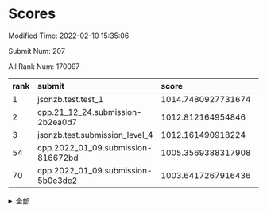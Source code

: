 # Scores

Modified Time: 2022-02-10 15:35:06

Submit Num: 207

All Rank Num: 170097

| rank |               submit               |       score        |       sigma        | pk_num |
| :--- | :--------------------------------- | :----------------- | :----------------- | :----- |
| 1    | jsonzb.test.test_1                 | 1014.7480927731674 | 0.8747911591316123 | 3288   |
| 2    | cpp.21_12_24.submission-2b2ea0d7   | 1012.812164954846  | 0.8139716729606655 | 3285   |
| 3    | jsonzb.test.submission_level_4     | 1012.161490918224  | 0.791624012789074  | 3288   |
| 54   | cpp.2022_01_09.submission-816672bd | 1005.3569388317908 | 0.7202183469395914 | 3288   |
| 70   | cpp.2022_01_09.submission-5b0e3de2 | 1003.6417267916436 | 0.7192252776205672 | 3283   |


<details>
<summary>全部</summary>

| rank |                 submit                 |       score        |       sigma        | pk_num |
| :--- | :------------------------------------- | :----------------- | :----------------- | :----- |
| 1    | jsonzb.test.test_1                     | 1014.7480927731674 | 0.8747911591316123 | 3288   |
| 2    | cpp.21_12_24.submission-2b2ea0d7       | 1012.812164954846  | 0.8139716729606655 | 3285   |
| 3    | jsonzb.test.submission_level_4         | 1012.161490918224  | 0.791624012789074  | 3288   |
| 4    | gobigger.level_3.submission_level_3_34 | 1012.1153468439641 | 0.767129608099214  | 3288   |
| 5    | gobigger.level_3.submission_level_3_42 | 1012.0430462080802 | 0.7804846737158148 | 3290   |
| 6    | gobigger.level_3.submission_level_3_31 | 1011.8125850437445 | 0.7925761437187996 | 3290   |
| 7    | gobigger.level_3.submission_level_3_10 | 1011.6078371725903 | 0.7802066521891706 | 3289   |
| 8    | gobigger.level_3.submission_level_3_8  | 1011.5324356093496 | 0.7725445733018282 | 3288   |
| 9    | gobigger.level_3.submission_level_3_43 | 1011.2495069066321 | 0.7503552166645273 | 3288   |
| 10   | gobigger.level_3.submission_level_3_46 | 1010.9984667876872 | 0.768062402362105  | 3287   |
| 11   | gobigger.level_3.submission_level_3_36 | 1010.9064553821305 | 0.7806694892197582 | 3293   |
| 12   | gobigger.level_3.submission_level_3_12 | 1010.901914134462  | 0.7914707166165601 | 3282   |
| 13   | gobigger.level_3.submission_level_3_7  | 1010.8101529143729 | 0.7573913254279067 | 3287   |
| 14   | gobigger.level_3.submission_level_3_25 | 1010.7920654799162 | 0.7578662840997251 | 3283   |
| 15   | gobigger.level_3.submission_level_3_48 | 1010.7296339737403 | 0.7667055571281989 | 3287   |
| 16   | gobigger.level_3.submission_level_3_47 | 1010.6458804021979 | 0.7847193532747193 | 3286   |
| 17   | gobigger.level_3.submission_level_3_4  | 1010.6217096951248 | 0.757644714154539  | 3290   |
| 18   | gobigger.level_3.submission_level_3_28 | 1010.5681272545293 | 0.7502035863166052 | 3287   |
| 19   | gobigger.level_3.submission_level_3_1  | 1010.5413347646539 | 0.7600575441896688 | 3287   |
| 20   | gobigger.level_3.submission_level_3_23 | 1010.4773515696893 | 0.7705557178599872 | 3288   |
| 21   | gobigger.level_3.submission_level_3_39 | 1010.2719807637628 | 0.7384669813909038 | 3290   |
| 22   | gobigger.level_3.submission_level_3_6  | 1010.2143986205897 | 0.7534128496424009 | 3289   |
| 23   | gobigger.level_3.submission_level_3_45 | 1010.1746429512646 | 0.7531343235708813 | 3292   |
| 24   | gobigger.level_3.submission_level_3_17 | 1010.1366382707674 | 0.7531434408307228 | 3288   |
| 25   | gobigger.level_3.submission_level_3_22 | 1010.0962174914853 | 0.7536107193999149 | 3281   |
| 26   | gobigger.level_3.submission_level_3_27 | 1009.8693000557201 | 0.7477587498275843 | 3284   |
| 27   | gobigger.level_3.submission_level_3_38 | 1009.7946850696158 | 0.7604638869697591 | 3289   |
| 28   | gobigger.level_3.submission_level_3_11 | 1009.7704234679819 | 0.7404734159085129 | 3287   |
| 29   | gobigger.level_3.submission_level_3_18 | 1009.7517028856597 | 0.7548842607936421 | 3289   |
| 30   | gobigger.level_3.submission_level_3_40 | 1009.7475352101239 | 0.7608369248840607 | 3284   |
| 31   | gobigger.level_3.submission_level_3_9  | 1009.7342651582416 | 0.7705100659338864 | 3285   |
| 32   | gobigger.level_3.submission_level_3_19 | 1009.7304474580651 | 0.777560082246629  | 3292   |
| 33   | gobigger.level_3.submission_level_3_5  | 1009.7246223201468 | 0.7536246172084785 | 3285   |
| 34   | gobigger.level_3.submission_level_3_20 | 1009.6817248634028 | 0.7618155147479343 | 3282   |
| 35   | gobigger.level_3.submission_level_3_16 | 1009.6774082840479 | 0.7405197667278552 | 3285   |
| 36   | gobigger.level_3.submission_level_3_0  | 1009.6645357785334 | 0.7513022814500872 | 3288   |
| 37   | gobigger.level_3.submission_level_3_3  | 1009.5443592565936 | 0.7708406986191506 | 3286   |
| 38   | gobigger.level_3.submission_level_3_41 | 1009.5208145411267 | 0.7642870334566438 | 3288   |
| 39   | gobigger.level_3.submission_level_3_13 | 1009.4783125049948 | 0.7702172281806838 | 3289   |
| 40   | gobigger.level_3.submission_level_3_26 | 1009.4428566312877 | 0.7595331105382318 | 3289   |
| 41   | gobigger.level_3.submission_level_3_49 | 1009.3165964227433 | 0.7468193047498208 | 3285   |
| 42   | gobigger.level_3.submission_level_3_29 | 1009.2918922957623 | 0.735514685003281  | 3288   |
| 43   | gobigger.level_3.submission_level_3_15 | 1009.1624186193553 | 0.7673184232507952 | 3283   |
| 44   | gobigger.level_3.submission_level_3_30 | 1009.132260734055  | 0.7440774475256172 | 3290   |
| 45   | gobigger.level_3.submission_level_3_35 | 1008.9809862798407 | 0.7400016916821281 | 3288   |
| 46   | gobigger.level_3.submission_level_3_44 | 1008.9019694027231 | 0.7497446153762488 | 3288   |
| 47   | gobigger.level_3.submission_level_3_21 | 1008.6919090629268 | 0.7290649501039282 | 3287   |
| 48   | gobigger.level_3.submission_level_3_24 | 1008.6519519862752 | 0.7498346611795027 | 3287   |
| 49   | gobigger.level_3.submission_level_3_14 | 1008.4929279728674 | 0.7477207045463381 | 3289   |
| 50   | gobigger.level_3.submission_level_3_2  | 1008.3592634156263 | 0.7320346325808746 | 3288   |
| 51   | gobigger.level_3.submission_level_3_37 | 1008.2981532199441 | 0.7601701390161975 | 3288   |
| 52   | gobigger.level_3.submission_level_3_32 | 1008.1982471459909 | 0.7533832553055069 | 3287   |
| 53   | gobigger.level_3.submission_level_3_33 | 1007.4409742844286 | 0.7420975086359235 | 3289   |
| 54   | cpp.2022_01_09.submission-816672bd     | 1005.3569388317908 | 0.7202183469395914 | 3288   |
| 55   | gobigger.level_1.submission_level_1_31 | 1005.2189301401165 | 0.729896525373574  | 3284   |
| 56   | gobigger.level_1.submission_level_1_21 | 1005.0472780755822 | 0.733588407994542  | 3288   |
| 57   | gobigger.level_1.submission_level_1_10 | 1004.9193752870716 | 0.7261999033618185 | 3289   |
| 58   | gobigger.level_1.submission_level_1_6  | 1004.6167824003761 | 0.7128425271249593 | 3286   |
| 59   | gobigger.level_1.submission_level_1_48 | 1004.611005166648  | 0.7253250348252561 | 3283   |
| 60   | gobigger.level_1.submission_level_1_1  | 1004.5311465531943 | 0.7265630783464812 | 3291   |
| 61   | gobigger.level_1.submission_level_1_20 | 1004.3367947187108 | 0.7097309221228739 | 3287   |
| 62   | gobigger.level_1.submission_level_1_11 | 1004.3155738402305 | 0.7114426572449656 | 3286   |
| 63   | gobigger.level_1.submission_level_1_34 | 1004.2488949236588 | 0.7317682461132744 | 3285   |
| 64   | gobigger.level_1.submission_level_1_33 | 1004.1891229788139 | 0.7080433974067607 | 3288   |
| 65   | gobigger.level_1.submission_level_1_41 | 1004.0570821435589 | 0.7207717352694284 | 3290   |
| 66   | gobigger.level_1.submission_level_1_43 | 1003.7606961188361 | 0.7132933763918353 | 3287   |
| 67   | gobigger.level_1.submission_level_1_44 | 1003.7576523725378 | 0.707720633358264  | 3285   |
| 68   | gobigger.level_1.submission_level_1_16 | 1003.6993380941519 | 0.7119228888754544 | 3291   |
| 69   | gobigger.level_1.submission_level_1_4  | 1003.6939474495398 | 0.7244851292045468 | 3288   |
| 70   | cpp.2022_01_09.submission-5b0e3de2     | 1003.6417267916436 | 0.7192252776205672 | 3283   |
| 71   | gobigger.level_1.submission_level_1_49 | 1003.6274391427368 | 0.7230093543037105 | 3286   |
| 72   | gobigger.level_1.submission_level_1_13 | 1003.6120771709709 | 0.706112852973142  | 3286   |
| 73   | gobigger.level_1.submission_level_1_19 | 1003.5706436689682 | 0.709154766031729  | 3282   |
| 74   | gobigger.level_1.submission_level_1_28 | 1003.5055140890469 | 0.7211235845836278 | 3287   |
| 75   | gobigger.level_1.submission_level_1_0  | 1003.4551014628942 | 0.714831277963945  | 3289   |
| 76   | gobigger.level_1.submission_level_1_32 | 1003.4232914283248 | 0.7105830782718854 | 3285   |
| 77   | gobigger.level_1.submission_level_1_29 | 1003.3610700077899 | 0.716176662647889  | 3288   |
| 78   | gobigger.level_1.submission_level_1_5  | 1003.3362052302598 | 0.7218389380868181 | 3283   |
| 79   | gobigger.level_1.submission_level_1_22 | 1003.3244588319269 | 0.7105199654192421 | 3286   |
| 80   | gobigger.level_1.submission_level_1_15 | 1003.318412418696  | 0.7177336796049756 | 3283   |
| 81   | gobigger.level_1.submission_level_1_18 | 1003.2785152188878 | 0.7166885259327882 | 3284   |
| 82   | gobigger.level_1.submission_level_1_26 | 1003.1812811200172 | 0.714069764478243  | 3291   |
| 83   | gobigger.level_1.submission_level_1_17 | 1003.1770280710407 | 0.7193410856474082 | 3284   |
| 84   | gobigger.level_1.submission_level_1_30 | 1003.1666386971625 | 0.7247819702037419 | 3285   |
| 85   | gobigger.level_1.submission_level_1_7  | 1003.0794616400657 | 0.7124180920722714 | 3287   |
| 86   | gobigger.level_1.submission_level_1_36 | 1003.0409827601762 | 0.6963609411680728 | 3286   |
| 87   | gobigger.level_1.submission_level_1_37 | 1003.0103859345185 | 0.7176980507631298 | 3285   |
| 88   | gobigger.level_1.submission_level_1_27 | 1002.981456585633  | 0.7205900469792906 | 3282   |
| 89   | gobigger.level_1.submission_level_1_42 | 1002.958438179392  | 0.7165722702039282 | 3290   |
| 90   | gobigger.level_1.submission_level_1_23 | 1002.9485454791806 | 0.7199729936528001 | 3289   |
| 91   | gobigger.level_1.submission_level_1_9  | 1002.9012636873996 | 0.7220132511695425 | 3284   |
| 92   | gobigger.level_1.submission_level_1_12 | 1002.8894573357074 | 0.7318562239596127 | 3287   |
| 93   | gobigger.level_1.submission_level_1_8  | 1002.7845077399116 | 0.7196728178497689 | 3293   |
| 94   | gobigger.level_1.submission_level_1_40 | 1002.7731648278499 | 0.7214742366682831 | 3283   |
| 95   | gobigger.level_1.submission_level_1_14 | 1002.6729180689764 | 0.7078817933604693 | 3289   |
| 96   | gobigger.level_1.submission_level_1_35 | 1002.6530893218224 | 0.7183044294020484 | 3288   |
| 97   | gobigger.level_1.submission_level_1_25 | 1002.5579777296192 | 0.7060645561347109 | 3283   |
| 98   | gobigger.level_1.submission_level_1_39 | 1002.5374719896791 | 0.7142821478751943 | 3286   |
| 99   | gobigger.level_1.submission_level_1_46 | 1002.5339433580066 | 0.7106023518168817 | 3288   |
| 100  | gobigger.level_1.submission_level_1_3  | 1002.5321074455096 | 0.7170597163858535 | 3290   |
| 101  | gobigger.level_1.submission_level_1_24 | 1002.0055379583043 | 0.720763007009124  | 3286   |
| 102  | gobigger.level_1.submission_level_1_47 | 1001.834396948259  | 0.7226567230794203 | 3288   |
| 103  | gobigger.level_1.submission_level_1_45 | 1001.8028597944328 | 0.7166629590774216 | 3288   |
| 104  | gobigger.level_1.submission_level_1_2  | 1001.7840574396145 | 0.7107402637738025 | 3289   |
| 105  | gobigger.level_1.submission_level_1_38 | 1001.5490142905561 | 0.7087626734778115 | 3280   |
| 106  | gobigger.random.submission_random_14   | 997.7766972471959  | 0.7115684990404231 | 3285   |
| 107  | gobigger.random.submission_random_28   | 997.3673344420368  | 0.699805509644787  | 3287   |
| 108  | gobigger.random.submission_random_16   | 997.1113098007289  | 0.7106694344208921 | 3285   |
| 109  | gobigger.random.submission_random_29   | 996.9495948431775  | 0.7109627245139797 | 3288   |
| 110  | gobigger.random.submission_random_17   | 996.8079252874797  | 0.6982211891254346 | 3287   |
| 111  | gobigger.random.submission_random_1    | 996.7736384491299  | 0.7031586410064462 | 3287   |
| 112  | gobigger.random.submission_random_37   | 996.7389459537847  | 0.7110537619193253 | 3287   |
| 113  | gobigger.random.submission_random_26   | 996.5866791528698  | 0.7039787089246042 | 3285   |
| 114  | gobigger.random.submission_random_7    | 996.5078954843783  | 0.7058944658581165 | 3288   |
| 115  | gobigger.random.submission_random_48   | 996.2878955545848  | 0.718509119692619  | 3291   |
| 116  | gobigger.random.submission_random_38   | 996.165401452671   | 0.7102658117727632 | 3293   |
| 117  | gobigger.random.submission_random_24   | 996.1545721869693  | 0.7125029752549338 | 3285   |
| 118  | gobigger.random.submission_random_34   | 996.1291696495838  | 0.7193225338352418 | 3289   |
| 119  | gobigger.random.submission_random_0    | 996.1158501397659  | 0.71585244253477   | 3288   |
| 120  | gobigger.random.submission_random_2    | 996.0878222405807  | 0.7157902237704493 | 3294   |
| 121  | gobigger.random.submission_random_47   | 996.010085676792   | 0.7148093250631787 | 3282   |
| 122  | gobigger.random.submission_random_21   | 995.9703051809229  | 0.7015673910976878 | 3293   |
| 123  | gobigger.random.submission_random_36   | 995.9471629879911  | 0.7170459456533773 | 3285   |
| 124  | gobigger.random.submission_random_6    | 995.8964248178906  | 0.7100350108844059 | 3285   |
| 125  | gobigger.random.submission_random_12   | 995.834939311449   | 0.7298268325775059 | 3290   |
| 126  | gobigger.random.submission_random_20   | 995.8061841928811  | 0.7127124274702024 | 3283   |
| 127  | gobigger.random.submission_random_46   | 995.8004103197569  | 0.7161254535853382 | 3289   |
| 128  | gobigger.random.submission_random_40   | 995.772047721069   | 0.7075871063843105 | 3284   |
| 129  | gobigger.random.submission_random_4    | 995.7098884088535  | 0.7084965520097628 | 3281   |
| 130  | gobigger.random.submission_random_45   | 995.6934019676978  | 0.7044918499791671 | 3289   |
| 131  | gobigger.random.submission_random_41   | 995.6655295843555  | 0.706152571936946  | 3288   |
| 132  | gobigger.random.submission_random_23   | 995.6049916999216  | 0.7134873976079047 | 3292   |
| 133  | gobigger.random.submission_random_19   | 995.588867935654   | 0.7164195545832158 | 3286   |
| 134  | gobigger.random.submission_random_42   | 995.5701690279093  | 0.7145274776045846 | 3286   |
| 135  | gobigger.random.submission_random_27   | 995.477641536044   | 0.6943836287606675 | 3282   |
| 136  | gobigger.random.submission_random_33   | 995.4703330867334  | 0.7174037647170878 | 3289   |
| 137  | gobigger.random.submission_random_44   | 995.3700046449574  | 0.7160407330942816 | 3291   |
| 138  | gobigger.random.submission_random_31   | 995.3650403130079  | 0.6941058213053808 | 3291   |
| 139  | gobigger.random.submission_random_32   | 995.3323832708869  | 0.7072309060603368 | 3281   |
| 140  | gobigger.random.submission_random_35   | 995.3107516997575  | 0.7161102316437409 | 3288   |
| 141  | gobigger.random.submission_random_25   | 995.207504270577   | 0.7179068901856372 | 3283   |
| 142  | gobigger.random.submission_random_30   | 995.1839117349732  | 0.7243346367488963 | 3286   |
| 143  | gobigger.random.submission_random_15   | 995.1598369382873  | 0.7237982644060533 | 3290   |
| 144  | gobigger.random.submission_random_3    | 995.1421628325321  | 0.7199313231656301 | 3290   |
| 145  | gobigger.random.submission_random_8    | 995.1208780920396  | 0.7230123029336911 | 3285   |
| 146  | gobigger.random.submission_random_11   | 995.1194472344179  | 0.7061661086942375 | 3289   |
| 147  | gobigger.random.submission_random_10   | 995.1052988473438  | 0.720357489507294  | 3289   |
| 148  | gobigger.random.submission_random_43   | 994.9894533602097  | 0.7019220356573517 | 3287   |
| 149  | gobigger.random.submission_random_39   | 994.9336347577363  | 0.7165143080470405 | 3284   |
| 150  | gobigger.random.submission_random_49   | 994.9298350845107  | 0.7219830657235019 | 3284   |
| 151  | gobigger.random.submission_random_22   | 994.9029594797354  | 0.7183652255856865 | 3289   |
| 152  | gobigger.random.submission_random_18   | 994.8072171915868  | 0.7170557919207243 | 3287   |
| 153  | gobigger.random.submission_random_9    | 994.6476995199286  | 0.7149303823207098 | 3287   |
| 154  | gobigger.random.submission_random_13   | 994.6424513946097  | 0.7153054795431181 | 3285   |
| 155  | gobigger.random.submission_random_5    | 994.469812244767   | 0.714406517594074  | 3288   |
| 156  | gobigger.level_2.submission_level_2_2  | 993.8500338235553  | 0.7352522172512729 | 3284   |
| 157  | gobigger.level_2.submission_level_2_23 | 993.5810381023524  | 0.7397178018949897 | 3285   |
| 158  | gobigger.level_2.submission_level_2_30 | 993.5133826691628  | 0.7285700734464566 | 3290   |
| 159  | gobigger.level_2.submission_level_2_6  | 993.2607513934676  | 0.7386989625434255 | 3283   |
| 160  | gobigger.level_2.submission_level_2_45 | 993.186805157207   | 0.7602761006546829 | 3284   |
| 161  | gobigger.level_2.submission_level_2_34 | 993.1835346324527  | 0.7424114966934235 | 3287   |
| 162  | gobigger.level_2.submission_level_2_18 | 993.0750664724903  | 0.7322737936363304 | 3287   |
| 163  | gobigger.level_2.submission_level_2_14 | 993.0417245801344  | 0.7449765390709806 | 3288   |
| 164  | gobigger.level_2.submission_level_2_38 | 993.0383140784137  | 0.7265756074485219 | 3285   |
| 165  | gobigger.level_2.submission_level_2_49 | 992.6629838399276  | 0.7349708230226326 | 3286   |
| 166  | gobigger.level_2.submission_level_2_12 | 992.6114796593505  | 0.7290824672414741 | 3293   |
| 167  | gobigger.level_2.submission_level_2_19 | 992.6080408274571  | 0.7371680782073092 | 3281   |
| 168  | gobigger.level_2.submission_level_2_1  | 992.5887874891165  | 0.7229562764506792 | 3286   |
| 169  | gobigger.level_2.submission_level_2_48 | 992.5874417972962  | 0.7265381115334797 | 3290   |
| 170  | gobigger.level_2.submission_level_2_5  | 992.5725642772778  | 0.7480481565287583 | 3289   |
| 171  | gobigger.level_2.submission_level_2_29 | 992.512125641203   | 0.7532967608251703 | 3288   |
| 172  | gobigger.level_2.submission_level_2_43 | 992.42703627164    | 0.7359499607827078 | 3289   |
| 173  | gobigger.level_2.submission_level_2_11 | 992.4236016474971  | 0.7454794805577747 | 3287   |
| 174  | gobigger.level_2.submission_level_2_44 | 992.4097156763047  | 0.7462501890480241 | 3283   |
| 175  | gobigger.level_2.submission_level_2_16 | 992.3466377677497  | 0.7479201501598854 | 3292   |
| 176  | gobigger.level_2.submission_level_2_3  | 992.324214341501   | 0.7196086404162839 | 3291   |
| 177  | gobigger.level_2.submission_level_2_8  | 992.3162830363729  | 0.734149492630831  | 3287   |
| 178  | gobigger.level_2.submission_level_2_35 | 992.2522249557319  | 0.7499731482758341 | 3285   |
| 179  | gobigger.level_2.submission_level_2_46 | 992.2408857830807  | 0.755839156928701  | 3282   |
| 180  | gobigger.level_2.submission_level_2_10 | 992.2379381433163  | 0.7428783231728967 | 3283   |
| 181  | gobigger.level_2.submission_level_2_9  | 992.234256949435   | 0.7494137407131615 | 3290   |
| 182  | gobigger.level_2.submission_level_2_15 | 992.2295286863314  | 0.747601774487692  | 3287   |
| 183  | gobigger.level_2.submission_level_2_37 | 992.1832222836332  | 0.7324919016383223 | 3283   |
| 184  | gobigger.level_2.submission_level_2_40 | 992.1611490709303  | 0.7461269347031712 | 3284   |
| 185  | gobigger.level_2.submission_level_2_27 | 992.1599217116974  | 0.7368955401288689 | 3290   |
| 186  | gobigger.level_2.submission_level_2_20 | 992.1314757379824  | 0.7460829674955203 | 3286   |
| 187  | gobigger.level_2.submission_level_2_21 | 991.9987602092282  | 0.7420871327730781 | 3287   |
| 188  | gobigger.level_2.submission_level_2_0  | 991.994607596509   | 0.7412757982895205 | 3288   |
| 189  | gobigger.level_2.submission_level_2_26 | 991.8717782125631  | 0.7409349728724856 | 3289   |
| 190  | gobigger.level_2.submission_level_2_47 | 991.8548318268419  | 0.7547850246049698 | 3278   |
| 191  | gobigger.level_2.submission_level_2_7  | 991.8446192138429  | 0.7383439815444293 | 3288   |
| 192  | gobigger.level_2.submission_level_2_22 | 991.8223278370127  | 0.753941027073856  | 3290   |
| 193  | gobigger.level_2.submission_level_2_17 | 991.7869353188427  | 0.7517445257240195 | 3285   |
| 194  | gobigger.level_2.submission_level_2_39 | 991.7262564587551  | 0.7588941027877523 | 3287   |
| 195  | gobigger.level_2.submission_level_2_31 | 991.6167905072101  | 0.7475900516275017 | 3289   |
| 196  | gobigger.level_2.submission_level_2_28 | 991.5425726009487  | 0.7457335678458509 | 3286   |
| 197  | gobigger.level_2.submission_level_2_24 | 991.4420939545339  | 0.7468178066892375 | 3285   |
| 198  | gobigger.level_2.submission_level_2_32 | 991.4030467357544  | 0.7696843821334016 | 3292   |
| 199  | gobigger.level_2.submission_level_2_33 | 991.2607025040173  | 0.7595372815084095 | 3285   |
| 200  | gobigger.level_2.submission_level_2_13 | 991.0292653287106  | 0.7491597833254409 | 3285   |
| 201  | gobigger.level_2.submission_level_2_4  | 990.8644896760401  | 0.7731079771106322 | 3289   |
| 202  | gobigger.level_2.submission_level_2_25 | 990.80594304282    | 0.7324539842128612 | 3288   |
| 203  | gobigger.level_2.submission_level_2_36 | 990.7174034022381  | 0.7641917704555153 | 3286   |
| 204  | gobigger.level_2.submission_level_2_42 | 990.6158812547206  | 0.7487580084837618 | 3285   |
| 205  | gobigger.level_2.submission_level_2_41 | 990.1703689246734  | 0.7668302684405244 | 3284   |
| 206  | gobigger.none.submission_none_1        | 978.5194664277537  | 1.2165117996147516 | 3284   |
| 207  | gobigger.none.submission_none_0        | 978.0196241087299  | 1.2447826549237393 | 3290   |

</details>
